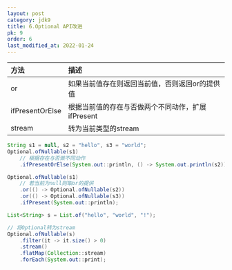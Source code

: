 ```yaml
---
layout: post
category: jdk9
title: 6.Optional API改进
pk: 9
order: 6
last_modified_at: 2022-01-24
---
```


|方法|描述|
|:---|:---|
|or|如果当前值存在则返回当前值，否则返回or的提供值|
|ifPresentOrElse|根据当前值的存在与否做两个不同动作，扩展ifPresent|
|stream|转为当前类型的stream|

```java
String s1 = null, s2 = "hello", s3 = "world";
Optional.ofNullable(s1)
    // 根据存在与否做不同动作
    .ifPresentOrElse(System.out::println, () -> System.out.println(s2));

Optional.ofNullable(s1)
    // 若当前为null则取or的提供
    .or(() -> Optional.ofNullable(s2))
    .or(() -> Optional.ofNullable(s3))
    .ifPresent(System.out::println);

List<String> s = List.of("hello", "world", "!");

// 将Optional转为stream
Optional.ofNullable(s)
    .filter(it -> it.size() > 0)
    .stream()
    .flatMap(Collection::stream)
    .forEach(System.out::print);
```